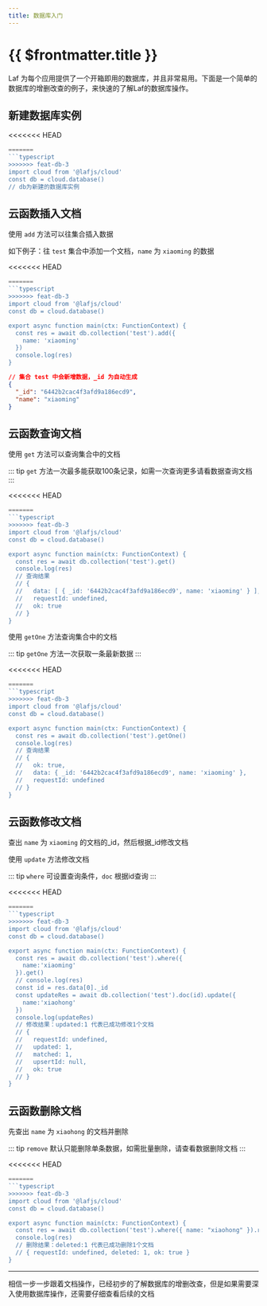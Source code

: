 ```yaml
---
title: 数据库入门
---
```


# {{ $frontmatter.title }}

Laf 为每个应用提供了一个开箱即用的数据库，并且非常易用。下面是一个简单的数据库的增删改查的例子，来快速的了解Laf的数据库操作。

## 新建数据库实例

<<<<<<< HEAD
```ts
=======
```typescript
>>>>>>> feat-db-3
import cloud from '@lafjs/cloud'
const db = cloud.database() 
// db为新建的数据库实例
```

## 云函数插入文档

使用 `add` 方法可以往集合插入数据

如下例子：往 `test` 集合中添加一个文档，`name` 为 `xiaoming` 的数据

<<<<<<< HEAD
```ts
=======
```typescript
>>>>>>> feat-db-3
import cloud from '@lafjs/cloud'
const db = cloud.database() 

export async function main(ctx: FunctionContext) {
  const res = await db.collection('test').add({
    name: 'xiaoming'
  })
  console.log(res)
}
```

```json
// 集合 test 中会新增数据，_id 为自动生成
{
  "_id": "6442b2cac4f3afd9a186ecd9",
  "name": "xiaoming"
}
```

## 云函数查询文档

使用 `get` 方法可以查询集合中的文档

::: tip
`get` 方法一次最多能获取100条记录，如需一次查询更多请看数据查询文档
:::

<<<<<<< HEAD
```ts
=======
```typescript
>>>>>>> feat-db-3
import cloud from '@lafjs/cloud'
const db = cloud.database() 

export async function main(ctx: FunctionContext) {
  const res = await db.collection('test').get()
  console.log(res)
  // 查询结果
  // {
  //   data: [ { _id: '6442b2cac4f3afd9a186ecd9', name: 'xiaoming' } ],
  //   requestId: undefined,
  //   ok: true
  // }
}
```

使用 `getOne` 方法查询集合中的文档

::: tip
`getOne` 方法一次获取一条最新数据
:::

<<<<<<< HEAD
```ts
=======
```typescript
>>>>>>> feat-db-3
import cloud from '@lafjs/cloud'
const db = cloud.database() 

export async function main(ctx: FunctionContext) {
  const res = await db.collection('test').getOne()
  console.log(res)
  // 查询结果
  // {
  //   ok: true,
  //   data: { _id: '6442b2cac4f3afd9a186ecd9', name: 'xiaoming' },
  //   requestId: undefined
  // }
}
```

## 云函数修改文档

查出 `name` 为 `xiaoming` 的文档的_id，然后根据_id修改文档

使用 `update` 方法修改文档

::: tip
`where` 可设置查询条件，`doc` 根据id查询
:::

<<<<<<< HEAD
```ts
=======
```typescript
>>>>>>> feat-db-3
import cloud from '@lafjs/cloud'
const db = cloud.database() 

export async function main(ctx: FunctionContext) {
  const res = await db.collection('test').where({
    name:'xiaoming'
  }).get()
  // console.log(res)
  const id = res.data[0]._id
  const updateRes = await db.collection('test').doc(id).update({
    name:'xiaohong'
  })
  console.log(updateRes)
  // 修改结果：updated:1 代表已成功修改1个文档
  // {
  //   requestId: undefined,
  //   updated: 1,
  //   matched: 1,
  //   upsertId: null,
  //   ok: true
  // }
}
```

## 云函数删除文档

先查出 `name` 为 `xiaohong` 的文档并删除

::: tip
`remove` 默认只能删除单条数据，如需批量删除，请查看数据删除文档
:::

<<<<<<< HEAD
```ts
=======
```typescript
>>>>>>> feat-db-3
import cloud from '@lafjs/cloud'
const db = cloud.database() 

export async function main(ctx: FunctionContext) {
  const res = await db.collection('test').where({ name: "xiaohong" }).remove()
  console.log(res)
  // 删除结果：deleted:1 代表已成功删除1个文档
  // { requestId: undefined, deleted: 1, ok: true }
}
```

--------

相信一步一步跟着文档操作，已经初步的了解数据库的增删改查，但是如果需要深入使用数据库操作，还需要仔细查看后续的文档
